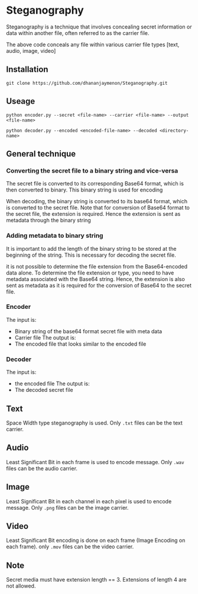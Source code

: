 # Steganography
Steganography is a technique that involves concealing secret information or data within another file, often referred to as the carrier file. 

The above code conceals any file within various carrier file types [text, audio, image, video]

## Installation
```
git clone https://github.com/dhananjaymenon/Steganography.git
```

## Useage
```
python encoder.py --secret <file-name> --carrier <file-name> --output <file-name>

python decoder.py --encoded <encoded-file-name> --decoded <directory-name>
```

## General technique
### Converting the secret file to a binary string and vice-versa
The secret file is converted to its corresponding Base64 format, which is then converted to binary. This binary string is used for encoding

When decoding, the binary string is converted to its base64 format, which is converted to the secret file. Note that for conversion of Base64 format to the secret file, the extension is required. Hence the extension is sent as metadata through the binary string


### Adding metadata to binary string
It is important to add the length of the binary string to be stored at the beginning of the string. This is necessary for decoding the secret file.

it is not possible to determine the file extension from the Base64-encoded data alone. To determine the file extension or type, you need to have metadata associated with the Base64 string. Hence, the extension is also sent as metadata as it is required for the conversion of Base64 to the secret file.  

### Encoder
The input is:
- Binary string of the base64 format secret file with meta data
- Carrier file
The output is:
- The encoded file that looks similar to the encoded file

### Decoder
The input is:
- the encoded file
The output is:
- The decoded secret file


## Text
Space Width type steganography is used. Only ```.txt``` files can be the text carrier.

## Audio
Least Significant Bit in each frame is used to encode message. Only ```.wav``` files can be the audio carrier.

## Image
Least Significant Bit in each channel in each pixel is used to encode message. Only ```.png``` files can be the image carrier.

## Video
Least Significant Bit encoding is done on each frame (Image Encoding on each frame). only ```.mov``` files can be the video carrier.

## Note
Secret media must have extension length == 3. Extensions of length 4 are not allowed.


